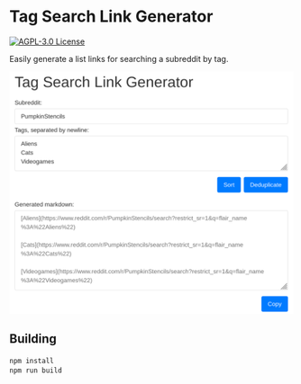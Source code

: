 # Tag Search Link Generator

<a href="https://github.com/AlbinoDrought/tag-search-link-generator/blob/master/LICENSE">
  <img alt="AGPL-3.0 License" src="https://img.shields.io/github/license/AlbinoDrought/tag-search-link-generator">
</a>

Easily generate a list links for searching a subreddit by tag.

![Screenshot of Tag Search Link Generator UI](./.readme/action-shot.png)

## Building

```sh
npm install
npm run build
```

